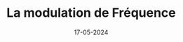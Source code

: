 ---
title: "La modulation de Fréquence"
date: "17-05-2024"
thumbnail: "/assets/img/thumbnail/fm.jpg"
---